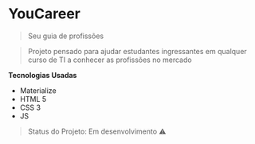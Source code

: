 # YouCareer

> Seu guia de profissões

> Projeto pensado para ajudar estudantes ingressantes em qualquer curso de TI a conhecer as profissões no mercado

**Tecnologias Usadas**

- Materialize
- HTML 5
- CSS 3
- JS

> Status do Projeto: Em desenvolvimento :warning:
